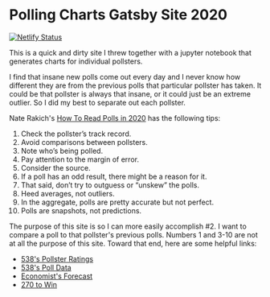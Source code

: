 # Polling Charts Gatsby Site 2020
[![Netlify Status](https://api.netlify.com/api/v1/badges/be479dad-4ac7-4593-806d-5cad7df3cb42/deploy-status)](https://app.netlify.com/sites/polling/deploys)

This is a quick and dirty site I threw together with a jupyter notebook that
generates charts for individual pollsters.

I find that insane new polls come out every day and I never know how different
they are from the previous polls that particular pollster has taken. It could be
that pollster is always that insane, or it could just be an extreme outlier. So
I did my best to separate out each pollster.

Nate Rakich's [How To Read Polls in 2020][0] has the following tips:

1. Check the pollster’s track record.
2. Avoid comparisons between pollsters. 
3. Note who’s being polled.
4. Pay attention to the margin of error.
5. Consider the source.
6. If a poll has an odd result, there might be a reason for it.
7. That said, don’t try to outguess or “unskew” the polls. 
8. Heed averages, not outliers.
9. In the aggregate, polls are pretty accurate but not perfect.
10. Polls are snapshots, not predictions.

The purpose of this site is so I can more easily accomplish #2. I want to
compare a poll to that pollster's previous polls. Numbers 1 and 3-10 are not at
all the purpose of this site. Toward that end, here are some helpful links:

- [538's Pollster Ratings][1]
- [538's Poll Data][2]
- [Economist's Forecast][3]
- [270 to Win][4]

[0]: https://fivethirtyeight.com/features/how-to-read-2020-polls-like-a-pro/
[1]: https://projects.fivethirtyeight.com/pollster-ratings/
[2]: https://projects.fivethirtyeight.com/polls/
[3]: https://projects.economist.com/us-2020-forecast/president
[4]: https://270towin.com
